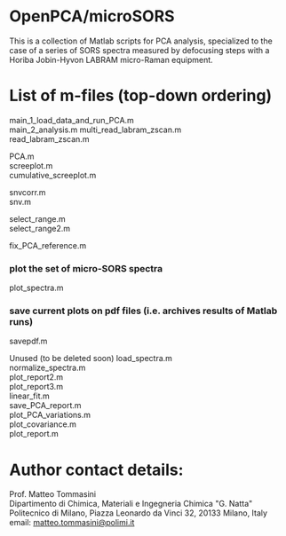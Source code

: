 # OpenPCA/microSORS
 This is a collection of Matlab scripts for PCA analysis, specialized to the case of a series of SORS spectra measured by defocusing steps with a Horiba Jobin-Hyvon LABRAM micro-Raman equipment.

 List of m-files (top-down ordering)
 ===================================

main_1_load_data_and_run_PCA.m  
main_2_analysis.m
multi_read_labram_zscan.m       
read_labram_zscan.m             

PCA.m                           
screeplot.m                     
cumulative_screeplot.m          

snvcorr.m                       
snv.m                           

select_range.m                  
select_range2.m                 

fix_PCA_reference.m

### plot the set of micro-SORS spectra
plot_spectra.m

### save current plots on pdf files (i.e. archives results of Matlab runs)
savepdf.m                       



Unused (to be deleted soon)
load_spectra.m                                 
normalize_spectra.m             
plot_report2.m                  
plot_report3.m                  
linear_fit.m                    
save_PCA_report.m               
plot_PCA_variations.m           
plot_covariance.m               
plot_report.m                   


# Author contact details:
 Prof. Matteo Tommasini  
 Dipartimento di Chimica, Materiali e Ingegneria Chimica "G. Natta"  
 Politecnico di Milano, Piazza Leonardo da Vinci 32, 20133 Milano, Italy  
 email: matteo.tommasini@polimi.it  
 


